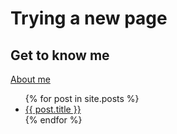 # Trying a new page

## Get to know me

[About me](./about.md)

<ul>
{% for post in site.posts %}
  <li>
    <a href="{{ post.url }}">{{ post.title }}</a>
  </li>
{% endfor %}
</ul>
